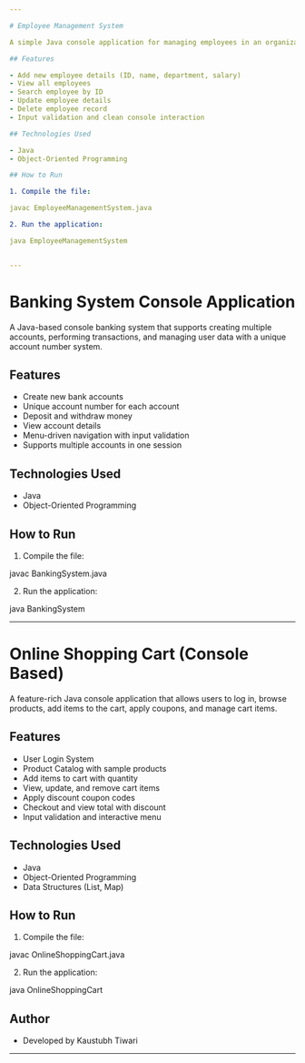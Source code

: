 ```yaml
---

# Employee Management System

A simple Java console application for managing employees in an organization. This application allows the user to add, view, update, and delete employee records using an interactive menu system.

## Features

- Add new employee details (ID, name, department, salary)
- View all employees
- Search employee by ID
- Update employee details
- Delete employee record
- Input validation and clean console interaction

## Technologies Used

- Java
- Object-Oriented Programming

## How to Run

1. Compile the file:

javac EmployeeManagementSystem.java

2. Run the application:

java EmployeeManagementSystem


---
```


# Banking System Console Application

A Java-based console banking system that supports creating multiple accounts, performing transactions, and managing user data with a unique account number system.

## Features

- Create new bank accounts
- Unique account number for each account
- Deposit and withdraw money
- View account details
- Menu-driven navigation with input validation
- Supports multiple accounts in one session

## Technologies Used

- Java
- Object-Oriented Programming

## How to Run

1. Compile the file:

javac BankingSystem.java

2. Run the application:

java BankingSystem


---

# Online Shopping Cart (Console Based)

A feature-rich Java console application that allows users to log in, browse products, add items to the cart, apply coupons, and manage cart items.

## Features

- User Login System
- Product Catalog with sample products
- Add items to cart with quantity
- View, update, and remove cart items
- Apply discount coupon codes
- Checkout and view total with discount
- Input validation and interactive menu

## Technologies Used

- Java
- Object-Oriented Programming
- Data Structures (List, Map)

## How to Run

1. Compile the file:

javac OnlineShoppingCart.java

2. Run the application:

java OnlineShoppingCart

## Author

- Developed by Kaustubh Tiwari


---

